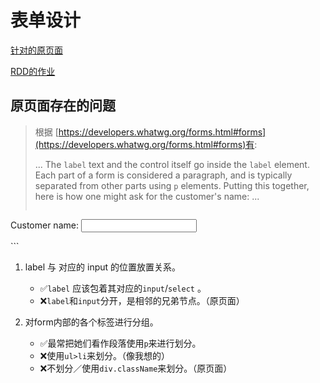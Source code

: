 # 表单设计

[针对的原页面](https://apply.mcard.boc.cn/apply/pc/mainAppi/showIdentity)

[RDD的作业](/Users/yangdawei2gwy/learning/360Front/camp201701-master/student/bakabird/task1_3_form.html)

## 原页面存在的问题

> 根据 [https://developers.whatwg.org/forms.html#forms](https://developers.whatwg.org/forms.html#forms)有:
> 
> ...
> The `label` text and the control itself go inside the `label` element.
> Each part of a form is considered a paragraph, and is typically separated from other parts using `p` elements. Putting this together, here is how one might ask for the customer's name:
> ...
> 
> ```html
<form>
<p><label>Customer name: <input></label></p>
</form>
```

1. label 与 对应的 input  的位置放置关系。
	* ✅`label` 应该包着其对应的`input`/`select` 。
	* ❌`label`和`input`分开，是相邻的兄弟节点。（原页面）

2. 对form内部的各个标签进行分组。
	* ✅最常把她们看作段落使用`p`来进行划分。
	* ❌使用`ul>li`来划分。（像我想的）
	* ❌不划分／使用`div.className`来划分。（原页面）

